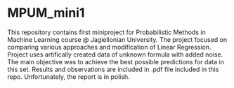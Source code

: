 # MPUM_mini1
This repository contains first miniproject for Probabilistic Methods in Machine Learning course @ Jagiellonian University.
The project focused on comparing various approaches and modification of Linear Regression.
Project uses artifically created data of unknown formula with added noise. The main objective was to achieve the best possible predictions for data in this set.
Results and observations are included in .pdf file included in this repo. Unfortunately, the report is in polish.
